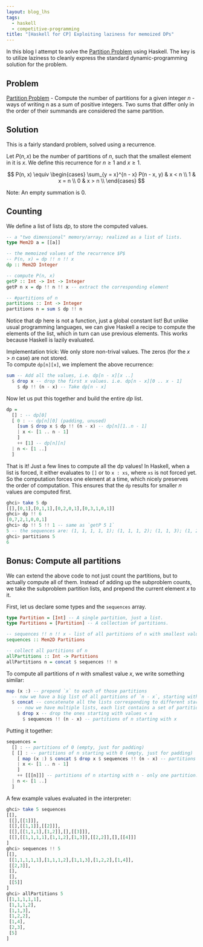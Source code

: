 ```yaml
---
layout: blog_lhs
tags:
  - haskell
  - competitive-programming
title: "[Haskell for CP] Exploiting laziness for memoized DPs"
---
```


In this blog I attempt to solve the [Partition
Problem](https://en.wikipedia.org/wiki/Partition_(number_theory)) using
Haskell. The key is to utilize laziness to cleanly express the standard
dynamic-programming solution for the problem. <!--more-->

## Problem

[Partition
Problem](https://en.wikipedia.org/wiki/Partition_(number_theory)) -
Compute the number of partitions for a given integer $n$ - ways of
writing n as a sum of positive integers. Two sums that differ only in
the order of their summands are considered the same partition.

## Solution

This is a fairly standard problem, solved using a recurrence.

Let $P(n, x)$ be the number of partitions of $n$, such that the smallest
element in it is $x$. We define this recurrence for $n \geq 1$ and
$x \geq 1$.

$$
P(n, x) \equiv
\begin{cases}
\sum_{y = x}^{n - x} P(n - x, y) & x < n \\
1 & x = n \\
0 & x > n \\
\end{cases}
$$

Note: An empty summation is $0$.

## Counting

We define a list of lists $dp$, to store the computed values.

``` haskell
-- a "two dimensional" memory/array; realized as a list of lists.
type Mem2D a = [[a]]

-- the memoized values of the recurrence $P$
-- P(n, x) = dp !! n !! x
dp :: Mem2D Integer

-- compute P(n, x)
getP :: Int -> Int -> Integer
getP n x = dp !! n !! x -- extract the corresponding element

-- #partitions of n
partitions :: Int -> Integer
partitions n = sum $ dp !! n
```

Notice that $dp$ here is not a function, just a global constant list!
But unlike usual programming languages, we can give Haskell a recipe to
compute the elements of the list, which in turn can use previous
elements. This works because Haskell is lazily evaluated.

Implementation trick: We only store non-trival values. The zeros (for
the $x > n$ case) are not stored.\
To compute `dp[n][x]`, we implement the above recurrence:

``` haskell
sum -- Add all the values, i.e. dp[n - x][x ..]
  $ drop x -- drop the first x values. i.e. dp[n - x][0 .. x - 1]
    $ dp !! (n - x) -- Take dp[n - x]
```

Now let us put this together and build the entire $dp$ list.

``` haskell
dp =
  [] : -- dp[0]
  [ 0 : -- dp[n][0] (padding, unused)
    [sum $ drop x $ dp !! (n - x) -- dp[n][1..n - 1]
    | x <- [1 .. n - 1]
    ]
    ++ [1] -- dp[n][n]
  | n <- [1 ..]
  ]
```

That is it! Just a few lines to compute all the dp values! In Haskell,
when a list is forced, it either evaluates to `[]` or to `x : xs`, where
`xs` is not forced yet. So the computation forces one element at a time,
which nicely preserves the order of computation. This ensures that the
`dp` results for smaller $n$ values are computed first.

``` haskell
ghci> take 5 dp
[[],[0,1],[0,1,1],[0,2,0,1],[0,3,1,0,1]]
ghci> dp !! 6
[0,7,2,1,0,0,1]
ghci> dp !! 5 !! 1 -- same as `getP 5 1`
5 -- the sequences are: (1, 1, 1, 1, 1); (1, 1, 1, 2); (1, 1, 3); (1, 2, 2); (1, 4)
ghci> partitions 5
6
```

## Bonus: Compute all partitions

We can extend the above code to not just count the partitions, but to
actually compute all of them. Instead of adding up the subproblem
counts, we take the subproblem partition lists, and prepend the current
element $x$ to it.

First, let us declare some types and the `sequences` array.

``` haskell
type Partition = [Int] -- A single partition, just a list.
type Partitions = [Partition] -- A collection of partitions.

-- sequences !! n !! x - list of all partitions of n with smallest value x
sequences :: Mem2D Partitions

-- collect all partitions of n
allPartitions :: Int -> Partitions
allPartitions n = concat $ sequences !! n
```

To compute all partitions of $n$ with smallest value $x$, we write
something similar:

``` haskell
map (x :) -- prepend `x` to each of those partitions
  -- now we have a big list of all partitions of `n - x`, starting with any y >= x
  $ concat -- concatenate all the lists corresponding to different starting values
    -- now we have multiple lists, each list contains a set of partitions
    $ drop x -- drop the ones starting with values < x
      $ sequences !! (n - x) -- partitions of n starting with x
```

Putting it together:

``` haskell
sequences =
  [] : -- partitions of 0 (empty, just for padding)
  [ [] : -- partitions of n starting with 0 (empty, just for padding)
    [ map (x :) $ concat $ drop x $ sequences !! (n - x) -- partitions of n starting with x
    | x <- [1 .. n - 1]
    ]
    ++ [[[n]]] -- partitions of n starting with n - only one partition: (n)
  | n <- [1 ..]
  ]
```

A few example values evaluated in the interpreter:

``` haskell
ghci> take 5 sequences
[[],
 [[],[[1]]],
 [[],[[1,1]],[[2]]],
 [[],[[1,1,1],[1,2]],[],[[3]]],
 [[],[[1,1,1,1],[1,1,2],[1,3]],[[2,2]],[],[[4]]]
]
ghci> sequences !! 5
[[],
 [[1,1,1,1,1],[1,1,1,2],[1,1,3],[1,2,2],[1,4]],
 [[2,3]],
 [],
 [],
 [[5]]
]
ghci> allPartitions 5
[[1,1,1,1,1],
 [1,1,1,2],
 [1,1,3],
 [1,2,2],
 [1,4],
 [2,3],
 [5]
]
```
